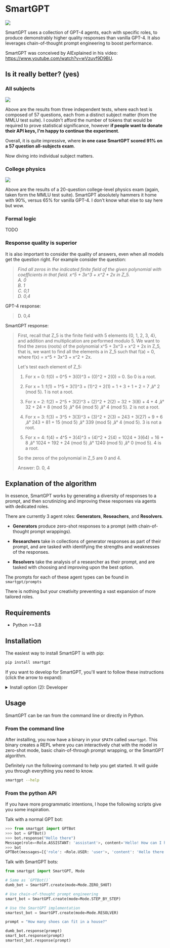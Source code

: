# SmartGPT

<img src="assets/alg.jpg"/>

SmartGPT uses a collection of GPT-4 agents, each with specific roles, to produce demonstrably higher quality responses than vanilla GPT-4. It also leverages chain-of-thought prompt engineering to boost performance.

SmartGPT was conceived by AIExplained in his video: https://www.youtube.com/watch?v=wVzuvf9D9BU.


## Is it really better? (yes)

### All subjects

<img src="assets/all_subjects.png"/>

Above are the results from three independent tests, where each test is composed of 57 questions, each from a distinct subject matter (from the MMLU test suite). I couldn't afford the number of tokens that would be required to prove statistical significance, however **if people want to donate their API keys, I'm happy to continue the experiment**.

Overall, it is quite impressive, where **in one case SmartGPT scored 91% on a 57 question all-subjects exam**.

Now diving into individual subject matters.

### College physics

<img src="assets/college_physics_results.png"/>

Above are the results of a 20-question college-level physics exam (again, taken form the MMLU test suite). SmartGPT absolutely hammers it home with 90%, versus 65% for vanilla GPT-4. I don't know what else to say here but wow.

### Formal logic

TODO

### Response quality is superior

It is also important to consider the quality of answers, even when all models get the question right. For example consider the question:

>_Find all zeros in the indicated finite field of the given polynomial with coefficients in that field. x^5 + 3x^3 + x^2 + 2x in Z_5.  
A. 0  
B. 1  
C. 0,1  
D. 0,4_

GPT-4 response:

> D. 0,4

SmartGPT response:

> First, recall that Z_5 is the finite field with 5 elements {0, 1, 2, 3, 4}, and addition and multiplication are performed modulo 5. We want to find the zeros (roots) of the polynomial x^5 + 3x^3 + x^2 + 2x in Z_5, that is, we want to find all the elements a in Z_5 such that f(a) = 0, where f(x) = x^5 + 3x^3 + x^2 + 2x.
> 
> Let's test each element of Z_5:
> 
> 1. For x = 0:
> f(0) = 0^5 + 3(0)^3 + (0)^2 + 2(0) = 0. So 0 is a root.
> 
> 2. For x = 1:
> f(1) = 1^5 + 3(1)^3 + (1)^2 + 2(1) = 1 + 3 + 1 + 2 = 7 ‚â° 2 (mod 5). 1 is not a root.
> 
> 3. For x = 2:
> f(2) = 2^5 + 3(2)^3 + (2)^2 + 2(2) = 32 + 3(8) + 4 + 4 ‚â° 32 + 24 + 8 (mod 5) ‚â° 64 (mod 5) ‚â° 4 (mod 5). 2 is not a root.
> 
> 4. For x = 3:
> f(3) = 3^5 + 3(3)^3 + (3)^2 + 2(3) = 243 + 3(27) + 9 + 6 ‚â° 243 + 81 + 15 (mod 5) ‚â° 339 (mod 5) ‚â° 4 (mod 5). 3 is not a root.
> 
> 5. For x = 4:
> f(4) = 4^5 + 3(4)^3 + (4)^2 + 2(4) = 1024 + 3(64) + 16 + 8 ‚â° 1024 + 192 + 24 (mod 5) ‚â° 1240 (mod 5) ‚â° 0 (mod 5). 4 is a root.
> 
> So the zeros of the polynomial in Z_5 are 0 and 4.
> 
> Answer: D. 0, 4

## Explanation of the algorithm

In essence, SmartGPT works by generating a diversity of responses to a prompt, and then scrutinizing and improving these responses via agents with dedicated roles.

There are currently 3 agent roles: **Generators**, **Reseachers**, and **Resolvers**.

- **Generators** produce zero-shot responses to a prompt (with chain-of-thought prompt wrappings).

- **Researchers** take in collections of generator responses as part of their prompt, and are tasked with identifying the strengths and weaknesses of the responses.

- **Resolvers** take the analysis of a researcher as their prompt, and are tasked with choosing and improving upon the best option.

The prompts for each of these agent types can be found in `smartgpt/prompts`

There is nothing but your creativity preventing a vast expansion of more tailored roles.

## Requirements

- Python >=3.8

## Installation

The easiest way to install SmartGPT is with pip:

```bash
pip install smartgpt
```

If you want to develop for SmartGPT, you'll want to follow these instructions (click the arrow to expand):

<details><summary>Install option (2): Developer</summary>

**(i)** create a new, python environment that uses Python 3.8.10.

With `conda`, you could do the following:

```bash
conda deactivate
conda env remove --name smartgpt
conda create -y -n smartgpt python=3.8.10
conda activate smartgpt
```

Regardless of how you managed your python environment, please verify you're running `3.8.10`

```
$ python
Python 3.8.10 (default, May 19 2021, 11:01:55)
[Clang 10.0.0 ] :: Anaconda, Inc. on darwin
Type "help", "copyright", "credits" or "license" for more information.
>>> exit()
```

**(ii)** grab the codebase:

```bash
cd <A_DIRECTORY_YOU_LIKE>
git clone https://github.com/ekiefl/smartgpt.git
cd smartgpt
```

**(iii)** install the dependencies:

```bash
pip install -r requirements.txt
pip install -r requirements-dev.txt
```

In addition to `requirements.txt`, `requirements-dev.txt` includes some modules required for developement.

Install the pre-commit hooks. This will automatically format your code:

```
pre-commit install
```

**(iv)** if you used a conda environment that you named `smartgpt`, create this script that runs whenever the conda environment is activated. This script modifies `$PATH` and `$PYTHONPATH` so that python knows where to find smartgpt libraries and the shell knows where to find the smartgpt binary. **These path modifications live safely inside the smartgpt conda environment, and do not propagate into your global
environment**:

(_This is a multi-line command. Paste the entire block into your command line prompt._)

```
mkdir -p ${CONDA_PREFIX}/etc/conda/activate.d
cat <<EOF >${CONDA_PREFIX}/etc/conda/activate.d/smartgpt.sh
export PYTHONPATH=\$PYTHONPATH:$(pwd)
export PATH=\$PATH:$(pwd)/bin
EOF
```

The next time you activate your conda environment (`conda activate smartgpt`), `run_smartgpt` (or `run_smartgpt.bat` if you're on Windows) is now a binary that can be run anywhere in your filesystem whenever you are in the `smartgpt` conda environment. Test it out:

```
conda activate smartgpt
cd ~
run_smartgpt
```

</details>

## Usage

SmartGPT can be ran from the command line or directly in Python.

### From the command line

After installing, you now have a binary in your `$PATH` called `smartgpt`. This binary creates a REPL where you can interactively chat with the model in zero-shot mode, basic chain-of-through prompt wrapping, or the SmartGPT algorithm.

Definitely run the following command to help you get started. It will guide you through everything you need to know.

```bash
smartgpt --help
```

### From the python API

If you have more programmatic intentions, I hope the following scripts give you some inspiration.

Talk with a normal GPT bot:

```python
>>> from smartgpt import GPTBot
>>> bot = GPTBot()
>>> bot.response("Hello there")
Message(role=<Role.ASSISTANT: 'assistant'>, content='Hello! How can I help you today?')
>>> bot
GPTBot(messages=[{'role': <Role.USER: 'user'>, 'content': 'Hello there'}, {'role': <Role.ASSISTANT: 'assistant'>, 'content': 'Hello! How can I help you today?'}], credentials=Credentials(key=sk-r****v9t6), model='gpt-4', temp=0.5)
```

Talk with SmartGPT bots:

```python
from smartgpt import SmartGPT, Mode

# Same as `GPTBot()`
dumb_bot = SmartGPT.create(mode=Mode.ZERO_SHOT)

# Use chain-of-thought prompt engineering
smart_bot = SmartGPT.create(mode=Mode.STEP_BY_STEP)

# Use the SmartGPT implementation
smartest_bot = SmartGPT.create(mode=Mode.RESOLVER)

prompt = "How many shoes can fit in a house?"

dumb_bot.response(prompt)
smart_bot.response(prompt)
smartest_bot.response(prompt)
```
